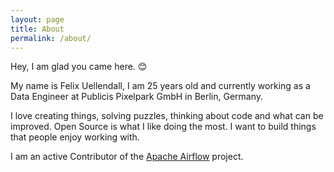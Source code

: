 ```yaml
---
layout: page
title: About
permalink: /about/
---
```


Hey, I am glad you came here. 😊

My name is Felix Uellendall, I am 25 years old and currently working as a Data Engineer at Publicis Pixelpark GmbH in Berlin, Germany.

I love creating things, solving puzzles, thinking about code and what can be improved. Open Source is what I like doing the most. I want to build things that people enjoy working with.

I am an active Contributor of the [Apache Airflow](https://github.com/apache/airflow) project.